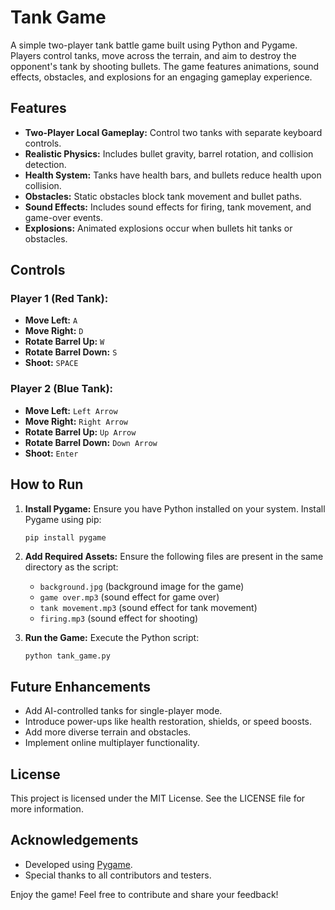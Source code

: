 # Tank Game

A simple two-player tank battle game built using Python and Pygame. Players control tanks, move across the terrain, and aim to destroy the opponent's tank by shooting bullets. The game features animations, sound effects, obstacles, and explosions for an engaging gameplay experience.

## Features

- **Two-Player Local Gameplay:** Control two tanks with separate keyboard controls.
- **Realistic Physics:** Includes bullet gravity, barrel rotation, and collision detection.
- **Health System:** Tanks have health bars, and bullets reduce health upon collision.
- **Obstacles:** Static obstacles block tank movement and bullet paths.
- **Sound Effects:** Includes sound effects for firing, tank movement, and game-over events.
- **Explosions:** Animated explosions occur when bullets hit tanks or obstacles.

## Controls

### Player 1 (Red Tank):
- **Move Left:** `A`
- **Move Right:** `D`
- **Rotate Barrel Up:** `W`
- **Rotate Barrel Down:** `S`
- **Shoot:** `SPACE`

### Player 2 (Blue Tank):
- **Move Left:** `Left Arrow`
- **Move Right:** `Right Arrow`
- **Rotate Barrel Up:** `Up Arrow`
- **Rotate Barrel Down:** `Down Arrow`
- **Shoot:** `Enter`

## How to Run

1. **Install Pygame:** Ensure you have Python installed on your system. Install Pygame using pip:
   ```
   pip install pygame
   ```

2. **Add Required Assets:**
   Ensure the following files are present in the same directory as the script:
   - `background.jpg` (background image for the game)
   - `game over.mp3` (sound effect for game over)
   - `tank movement.mp3` (sound effect for tank movement)
   - `firing.mp3` (sound effect for shooting)

3. **Run the Game:**
   Execute the Python script:
   ```bash
   python tank_game.py
   ```

## Future Enhancements

- Add AI-controlled tanks for single-player mode.
- Introduce power-ups like health restoration, shields, or speed boosts.
- Add more diverse terrain and obstacles.
- Implement online multiplayer functionality.

## License

This project is licensed under the MIT License. See the LICENSE file for more information.

## Acknowledgements

- Developed using [Pygame](https://www.pygame.org/).
- Special thanks to all contributors and testers.

Enjoy the game! Feel free to contribute and share your feedback!
